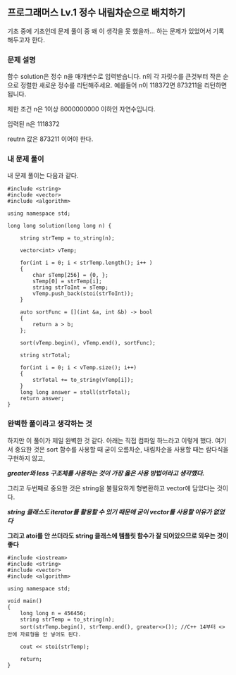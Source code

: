 ## 프로그래머스 Lv.1 정수 내림차순으로 배치하기
기초 중에 기초인데 문제 풀이 중 왜 이 생각을 못 했을까... 하는 문제가 있었어서 기록해두고자 한다.

### 문제 설명
함수 solution은 정수 n을 매개변수로 입력받습니다. n의 각 자릿수를 큰것부터 작은 순으로 정렬한 새로운 정수를 리턴해주세요. 예를들어 n이 118372면 873211을 리턴하면 됩니다.

제한 조건
n은 1이상 8000000000 이하인 자연수입니다.

입력된 n은 1118372

reutrn 값은 873211 이어야 한다.

### 내 문제 풀이
내 문제 풀이는 다음과 같다.
```
#include <string>
#include <vector>
#include <algorithm>

using namespace std;

long long solution(long long n) {
    
    string strTemp = to_string(n);
    
    vector<int> vTemp;
    
    for(int i = 0; i < strTemp.length(); i++ )
    {
		char sTemp[256] = {0, };
		sTemp[0] = strTemp[i];
		string strToInt = sTemp;
		vTemp.push_back(stoi(strToInt));
    }
    
    auto sortFunc = [](int &a, int &b) -> bool
    {
        return a > b;
    };
    
    sort(vTemp.begin(), vTemp.end(), sortFunc);
    
    string strTotal;
    
    for(int i = 0; i < vTemp.size(); i++)
    {
        strTotal += to_string(vTemp[i]);
    }
    long long answer = stoll(strTotal);
    return answer;
}
```

### 완벽한 풀이라고 생각하는 것

하지만 이 풀이가 제일 완벽한 것 같다. 아래는 직접 컴파일 하느라고 이렇게 했다.
여기서 중요한 것은 sort 함수를 사용할 때 굳이 오름차순, 내림차순을 사용할 때는 람다식을 구현하지 않고,

***greater와 less 구조체를 사용하는 것이 가장 옳은 사용 방법이라고 생각했다.***

그리고 두번째로 중요한 것은 string을 불필요하게 형변환하고 vector에 담았다는 것이다.

***string 클래스도 iterator를 활용할 수 있기 때문에 굳이 vector를 사용할 이유가 없었다***

**그리고 atoi를 안 쓰더라도 string 클래스에 템플릿 함수가 잘 되어있으므로 외우는 것이 좋다**

```
#include <iostream>
#include <string>
#include <vector>
#include <algorithm>

using namespace std;

void main()
{
	long long n = 456456;
	string strTemp = to_string(n);
	sort(strTemp.begin(), strTemp.end(), greater<>()); //C++ 14부터 <> 안에 자료형을 안 넣어도 된다.

	cout << stoi(strTemp);

	return;
}
```
